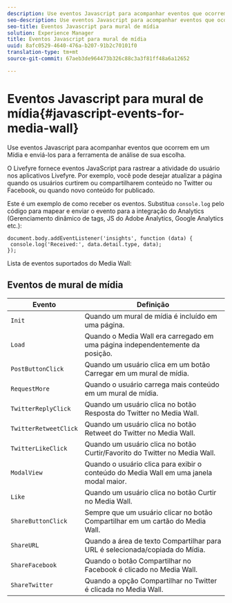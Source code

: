 ```yaml
---
description: Use eventos Javascript para acompanhar eventos que ocorrem em um Mídia e enviá-los para a ferramenta de análise de sua escolha.
seo-description: Use eventos Javascript para acompanhar eventos que ocorrem em um Mídia e enviá-los para a ferramenta de análise de sua escolha.
seo-title: Eventos Javascript para mural de mídia
solution: Experience Manager
title: Eventos Javascript para mural de mídia
uuid: 8afc0529-4640-476a-b207-91b2c70101f0
translation-type: tm+mt
source-git-commit: 67aeb3de964473b326c88c3a3f81ff48a6a12652

---
```



# Eventos Javascript para mural de mídia{#javascript-events-for-media-wall}

Use eventos Javascript para acompanhar eventos que ocorrem em um Mídia e enviá-los para a ferramenta de análise de sua escolha.

O Livefyre fornece eventos JavaScript para rastrear a atividade do usuário nos aplicativos Livefyre. Por exemplo, você pode desejar atualizar a página quando os usuários curtirem ou compartilharem conteúdo no Twitter ou Facebook, ou quando novo conteúdo for publicado.

Este é um exemplo de como receber os eventos. Substitua `console.log` pelo código para mapear e enviar o evento para a integração do Analytics (Gerenciamento dinâmico de tags, JS do Adobe Analytics, Google Analytics etc.):

```
document.body.addEventListener('insights', function (data) { 
 console.log('Received:', data.detail.type, data); 
});
```

Lista de eventos suportados do Media Wall:

## Eventos de mural de mídia

| Evento | Definição |
|---|---|
| `Init` | Quando um mural de mídia é incluído em uma página. |
| `Load` | Quando o Media Wall era carregado em uma página independentemente da posição. |
| `PostButtonClick` | Quando um usuário clica em um botão Carregar em um mural de mídia. |
| `RequestMore` | Quando o usuário carrega mais conteúdo em um mural de mídia. |
| `TwitterReplyClick` | Quando um usuário clica no botão Resposta do Twitter no Media Wall. |
| `TwitterRetweetClick` | Quando um usuário clica no botão Retweet do Twitter no Media Wall. |
| `TwitterLikeClick` | Quando um usuário clica no botão Curtir/Favorito do Twitter no Media Wall. |
| `ModalView` | Quando o usuário clica para exibir o conteúdo do Media Wall em uma janela modal maior. |
| `Like` | Quando um usuário clica no botão Curtir no Media Wall. |
| `ShareButtonClick` | Sempre que um usuário clicar no botão Compartilhar em um cartão do Media Wall. |
| `ShareURL` | Quando a área de texto Compartilhar para URL é selecionada/copiada do Mídia. |
| `ShareFacebook` | Quando o botão Compartilhar no Facebook é clicado no Media Wall. |
| `ShareTwitter` | Quando a opção Compartilhar no Twitter é clicada no Media Wall. |
